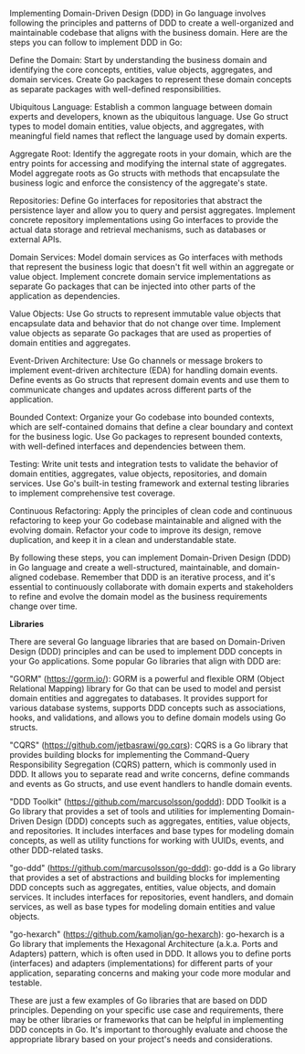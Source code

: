 Implementing Domain-Driven Design (DDD) in Go language involves following the principles and patterns of DDD to create a well-organized and maintainable codebase that aligns with the business domain. Here are the steps you can follow to implement DDD in Go:

Define the Domain: Start by understanding the business domain and identifying the core concepts, entities, value objects, aggregates, and domain services. Create Go packages to represent these domain concepts as separate packages with well-defined responsibilities.

Ubiquitous Language: Establish a common language between domain experts and developers, known as the ubiquitous language. Use Go struct types to model domain entities, value objects, and aggregates, with meaningful field names that reflect the language used by domain experts.

Aggregate Root: Identify the aggregate roots in your domain, which are the entry points for accessing and modifying the internal state of aggregates. Model aggregate roots as Go structs with methods that encapsulate the business logic and enforce the consistency of the aggregate's state.

Repositories: Define Go interfaces for repositories that abstract the persistence layer and allow you to query and persist aggregates. Implement concrete repository implementations using Go interfaces to provide the actual data storage and retrieval mechanisms, such as databases or external APIs.

Domain Services: Model domain services as Go interfaces with methods that represent the business logic that doesn't fit well within an aggregate or value object. Implement concrete domain service implementations as separate Go packages that can be injected into other parts of the application as dependencies.

Value Objects: Use Go structs to represent immutable value objects that encapsulate data and behavior that do not change over time. Implement value objects as separate Go packages that are used as properties of domain entities and aggregates.

Event-Driven Architecture: Use Go channels or message brokers to implement event-driven architecture (EDA) for handling domain events. Define events as Go structs that represent domain events and use them to communicate changes and updates across different parts of the application.

Bounded Context: Organize your Go codebase into bounded contexts, which are self-contained domains that define a clear boundary and context for the business logic. Use Go packages to represent bounded contexts, with well-defined interfaces and dependencies between them.

Testing: Write unit tests and integration tests to validate the behavior of domain entities, aggregates, value objects, repositories, and domain services. Use Go's built-in testing framework and external testing libraries to implement comprehensive test coverage.

Continuous Refactoring: Apply the principles of clean code and continuous refactoring to keep your Go codebase maintainable and aligned with the evolving domain. Refactor your code to improve its design, remove duplication, and keep it in a clean and understandable state.

By following these steps, you can implement Domain-Driven Design (DDD) in Go language and create a well-structured, maintainable, and domain-aligned codebase. Remember that DDD is an iterative process, and it's essential to continuously collaborate with domain experts and stakeholders to refine and evolve the domain model as the business requirements change over time.

**Libraries**

There are several Go language libraries that are based on Domain-Driven Design (DDD) principles and can be used to implement DDD concepts in your Go applications. Some popular Go libraries that align with DDD are:

"GORM" (https://gorm.io/): GORM is a powerful and flexible ORM (Object Relational Mapping) library for Go that can be used to model and persist domain entities and aggregates to databases. It provides support for various database systems, supports DDD concepts such as associations, hooks, and validations, and allows you to define domain models using Go structs.

"CQRS" (https://github.com/jetbasrawi/go.cqrs): CQRS is a Go library that provides building blocks for implementing the Command-Query Responsibility Segregation (CQRS) pattern, which is commonly used in DDD. It allows you to separate read and write concerns, define commands and events as Go structs, and use event handlers to handle domain events.

"DDD Toolkit" (https://github.com/marcusolsson/goddd): DDD Toolkit is a Go library that provides a set of tools and utilities for implementing Domain-Driven Design (DDD) concepts such as aggregates, entities, value objects, and repositories. It includes interfaces and base types for modeling domain concepts, as well as utility functions for working with UUIDs, events, and other DDD-related tasks.

"go-ddd" (https://github.com/marcusolsson/go-ddd): go-ddd is a Go library that provides a set of abstractions and building blocks for implementing DDD concepts such as aggregates, entities, value objects, and domain services. It includes interfaces for repositories, event handlers, and domain services, as well as base types for modeling domain entities and value objects.

"go-hexarch" (https://github.com/kamoljan/go-hexarch): go-hexarch is a Go library that implements the Hexagonal Architecture (a.k.a. Ports and Adapters) pattern, which is often used in DDD. It allows you to define ports (interfaces) and adapters (implementations) for different parts of your application, separating concerns and making your code more modular and testable.

These are just a few examples of Go libraries that are based on DDD principles. Depending on your specific use case and requirements, there may be other libraries or frameworks that can be helpful in implementing DDD concepts in Go. It's important to thoroughly evaluate and choose the appropriate library based on your project's needs and considerations.

